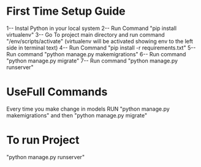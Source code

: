 # First Time Setup Guide
1-- Instal Python in your local system
2-- Run Command "pip install virtualenv"
3-- Go To project main directory and run command "/env/scripts/activate" (virtualenv will be activated showing env to the left side in terminal text)
4-- Run Command "pip install -r requirements.txt"
5-- Run command "python manage.py makemigrations"
6-- Run command "python manage.py migrate"
7-- Run command "python manage.py runserver"



# UseFull Commands
Every time you make change in models RUN "python manage.py makemigrations" and then "python manage.py migrate"

# To run Project 
"python manage.py runserver"

